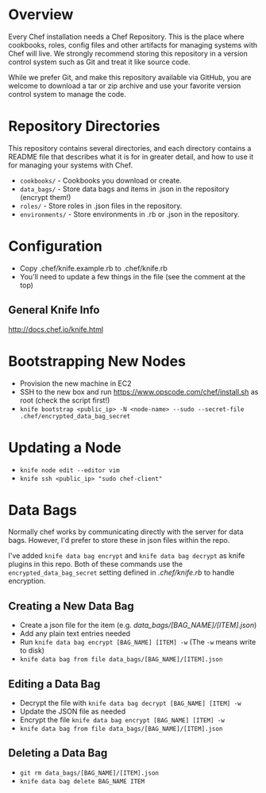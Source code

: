 Overview
========

Every Chef installation needs a Chef Repository. This is the place where cookbooks, roles, config files and other artifacts for managing systems with Chef will live. We strongly recommend storing this repository in a version control system such as Git and treat it like source code.

While we prefer Git, and make this repository available via GitHub, you are welcome to download a tar or zip archive and use your favorite version control system to manage the code.

Repository Directories
======================

This repository contains several directories, and each directory contains a README file that describes what it is for in greater detail, and how to use it for managing your systems with Chef.

* `cookbooks/` - Cookbooks you download or create.
* `data_bags/` - Store data bags and items in .json in the repository (encrypt them!)
* `roles/` - Store roles in .json files in the repository.
* `environments/` - Store environments in .rb or .json in the repository.

Configuration
=============

* Copy .chef/knife.example.rb to .chef/knife.rb
* You'll need to update a few things in the file (see the comment at the top)

## General Knife Info
http://docs.chef.io/knife.html

Bootstrapping New Nodes
=======================

* Provision the new machine in EC2
* SSH to the new box and run https://www.opscode.com/chef/install.sh as root (check the script first!)
* `knife bootstrap <public_ip> -N <node-name> --sudo --secret-file .chef/encrypted_data_bag_secret`

Updating a Node
===============

* `knife node edit --editor vim`
* `knife ssh <public_ip> "sudo chef-client"`

Data Bags
==========

Normally chef works by communicating directly with the server for data bags. However, I'd prefer to store these in
json files within the repo.

I've added `knife data bag encrypt` and `knife data bag decrypt` as knife plugins in this repo. Both of these commands
use the `encrypted_data_bag_secret` setting defined in _.chef/knife.rb_ to handle encryption.

## Creating a New Data Bag

* Create a json file for the item (e.g. _data_bags/[BAG_NAME]/[ITEM].json_)
* Add any plain text entries needed
* Run `knife data bag encrypt [BAG_NAME] [ITEM] -w` (The `-w` means write to disk)
* `knife data bag from file data_bags/[BAG_NAME]/[ITEM].json`

## Editing a Data Bag

* Decrypt the file with `knife data bag decrypt [BAG_NAME] [ITEM] -w`
* Update the JSON file as needed
* Encrypt the file `knife data bag encrypt [BAG_NAME] [ITEM] -w`
* `knife data bag from file data_bags/[BAG_NAME]/[ITEM].json`

## Deleting a Data Bag

* `git rm data_bags/[BAG_NAME]/[ITEM].json`
* `knife data bag delete BAG_NAME ITEM`

